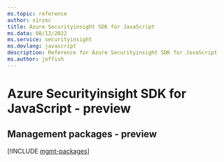 ```yaml
---
ms.topic: reference
author: xirzec
title: Azure Securityinsight SDK for JavaScript
ms.data: 08/12/2022
ms.service: securityinsight
ms.devlang: javascript
description: Reference for Azure Securityinsight SDK for JavaScript
ms.author: jeffish
---
```

# Azure Securityinsight SDK for JavaScript - preview

## Management packages - preview
[!INCLUDE [mgmt-packages](securityinsight-mgmt-index.md)]